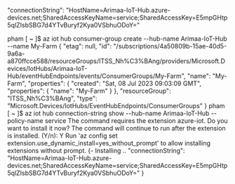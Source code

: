 "connectionString": "HostName=Arimaa-IoT-Hub.azure-devices.net;SharedAccessKeyName=service;SharedAccessKey=E5mpGHtp5qlZIsbSBG7d4YTvBuryf2Kya0VSbhuODoY="

pham [ ~ ]$ az iot hub consumer-group create --hub-name Arimaa-IoT-Hub --name My-Farm
{
"etag": null,
"id": "/subscriptions/4a50809b-15ae-40d5-9a6a-a870ffcce588/resourceGroups/ITSS_Nh%C3%BAng/providers/Microsoft.Devices/IotHubs/Arimaa-IoT-Hub/eventHubEndpoints/events/ConsumerGroups/My-Farm",
"name": "My-Farm",
"properties": {
"created": "Sat, 08 Jul 2023 09:03:09 GMT",
"properties": {
"name": "My-Farm"
}
},
"resourceGroup": "ITSS_Nh%C3%BAng",
"type": "Microsoft.Devices/IotHubs/EventHubEndpoints/ConsumerGroups"
}
pham [ ~ ]$ az iot hub connection-string show --hub-name Arimaa-IoT-Hub --policy-name service
The command requires the extension azure-iot. Do you want to install it now? The command will continue to run after the extension is installed. (Y/n): Y
Run 'az config set extension.use_dynamic_install=yes_without_prompt' to allow installing extensions without prompt.
{- Installing ..
"connectionString": "HostName=Arimaa-IoT-Hub.azure-devices.net;SharedAccessKeyName=service;SharedAccessKey=E5mpGHtp5qlZIsbSBG7d4YTvBuryf2Kya0VSbhuODoY="
}
